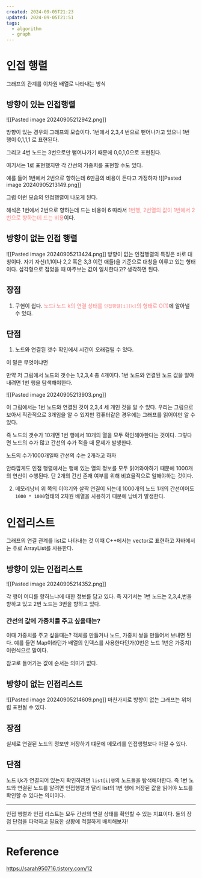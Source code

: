```yaml
---
created: 2024-09-05T21:23
updated: 2024-09-05T21:51
tags:
  - algorithm
  - graph
---
```

# 인접 행렬
그래프의 관계를 이차원 배열로 나타내는 방식
## 방향이 있는 인접행렬

![[Pasted image 20240905212942.png]]

방향이 있는 경우의 그래프의 모습이다. 
1번에서 2,3,4 번으로 뻗어나가고 있으니 
1번 행이 0,1,1,1 로 표현된다.

그리고 4번 노드는 3번으로만 뻗어나가기 때문에 
0,0,1,0으로 표현된다.

여기서는 1로 표현했지만 각 간선의 가중치를 표현할 수도 있다.

예를 들어 1번에서 2번으로 향하는데 6만큼의 비용이 든다고 가정하자 
![[Pasted image 20240905213149.png]]

그럼 이런 모습의 인접행렬이 나오게 된다.

해석은 1번에서 2번으로 향하는데 드는 비용이 6 
따라서 <span style="color:rgb(255, 128, 128)">1번행, 2번열의 값이 1번에서 2번으로 향하는데 드는 비용</span>이다. 


## 방향이 없는 인접 행렬
![[Pasted image 20240905213424.png]]
방향이 없는 인접행렬의 특징은 바로 대칭이다.
자기 자신(1,1이나 2,2 혹은 3,3 이런 애들)을 기준으로 대칭을 이루고 있는 형태이다. 
삽각형으로 접었을 때 마주보는 값이 일치한다고? 생각하면 된다. 


## 장점
1. 구현이 쉽다.
   <span style="color:rgb(255, 128, 128)">노드i 노드 k의 연결 상태를 `인접행렬[i][k]`의 형태로 O(1)</span>에 알아낼 수 있다.

## 단점
1. 노드와 연결된 갯수 확인에서 시간이 오래걸릴 수 있다.

이 말은 무엇이냐면 

만약 저 그림에서 노드의 갯수는 1,2,3,4 총 4개이다.
1번 노드와 연결된 노드 값을 알아내려면 1번 행을 탐색해야한다. 

![[Pasted image 20240905213903.png]]

이 그림에서는 1번 노드와 연결된 것이 2,3,4 세 개인 것을 알 수 있다.
우리는 그림으로 보아서 직관적으로 3개임을 알 수 있지만 컴퓨터같은 경우에는 그래프를 읽어야만 알 수 있다.

즉 노드의 갯수가 10개면 
1번 행에서 10개의 열을 모두 확인해야한다는 것이다. 
그렇다면 노드의 수가 많고 간선의 수가 적을 때 문제가 발생한다.

노드의 수가1000개일때 간선의 수는 2개라고 하자

안타깝게도 인접 행렬에서는 행에 있는 열의 정보를 모두 읽어와야하기 때문에 1000개의 연산이 수행된다. 단 2개의 간선 존재 여부를 위해 비효율적으로 일해야하는 것이다. 


2. 메모리낭비
위 쪽의 이야기와 살짝 연결이 되는데 1000개의 노드 1개의 간선이어도 `1000 * 1000`형태의 2차원 배열을 사용하기 때문에 낭비가 발생한다.
   

# 인접리스트
그래프의 연결 관계를 list로 나타내는 것
이때 C++에서는 vector로 표현하고 자바에서는 주로 ArrayList를 사용한다. 

## 방향이 있는 인접리스트
![[Pasted image 20240905214352.png]]

각 행이 어디를 향하느냐에 대한 정보를 담고 있다. 즉 저기서는
1번 노드는 2,3,4,번을 향하고 있고
2번 노드는 3번을 향하고 있다.

### 간선의 값에 가중치를 주고 싶을때는? 
이때 가중치를 주고 싶을때는? 객체를 만들거나 노드, 가중치 쌍을 만들어서 보내면 된다. 예를 들면 Map이라던가 배열의 인덱스를 사용한다던가(0번은 노드 1번은 가중치) 이런식으로 말이다. 

참고로 들어가는 값에 순서는 의미가 없다.


## 방향이 없는 인접리스트
![[Pasted image 20240905214609.png]]
마찬가지로 방향이 없는 그래프는 위처럼 표현될 수 있다. 
## 장점
실제로 연결된 노드의 정보만 저장하기 떄문에 메모리를 인접행렬보다 아낄 수 있다.

## 단점
노드 i,k가 연결되어 있는지 확인하려면
`list[i]행`의 노드들을 탐색해야한다. 즉
1번 노드와 연결된 노드를 알려면 인접행렬과 달리 list의 1번 행에 저장된 값을 읽어야 노드를 확인할 수 있다는 의미이다. 


---
인접 행렬과 인접 리스트는 모두 간선의 연결 상태를 확인할 수 있는 지표이다. 둘의 장점 단점을 파악하고 필요한 상황에 적절하게 배치해보자!

---
# Reference
https://sarah950716.tistory.com/12